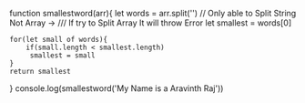 function smallestword(arr){
    let words = arr.split('') // Only able to Split String Not Array ->
                             /// If try to Split Array It will throw Error
    let smallest = words[0]
    
    for(let small of words){
        if(small.length < smallest.length)
         smallest = small
    }
    return smallest
}
console.log(smallestword('My Name is a Aravinth Raj'))
